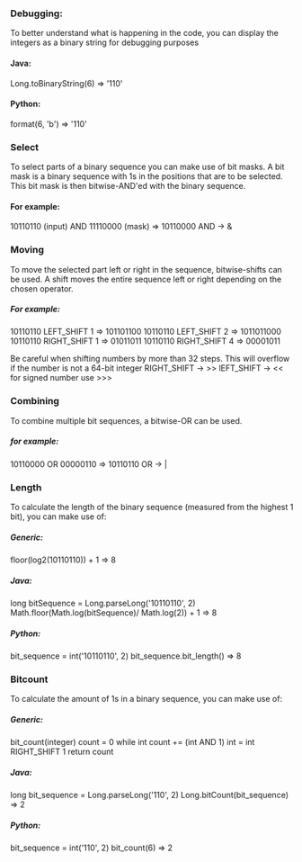 ### Debugging:
To better understand what is happening in the code, you can display the integers as a binary string for debugging purposes

#### Java:
Long.toBinaryString(6) => '110'

#### Python:
format(6, 'b') => '110'


### Select
To select parts of a binary sequence you can make use of bit masks. A bit mask is a binary sequence with 1s in the positions that are to be selected. This bit mask is then bitwise-AND'ed with the binary sequence.

#### For example:

10110110 (input) AND 11110000 (mask) => 10110000
AND -> &

### Moving
To move the selected part left or right in the sequence, bitwise-shifts can be used. A shift moves the entire sequence left or right depending on the chosen operator.

##### For example:

10110110 LEFT_SHIFT 1                 => 101101100
10110110 LEFT_SHIFT 2                 => 1011011000
10110110 RIGHT_SHIFT 1                => 01011011
10110110 RIGHT_SHIFT 4                => 00001011

Be careful when shifting numbers by more than 32 steps. This will overflow if the number is not a 64-bit integer 
RIGHT_SHIFT ->  >>
lEFT_SHIFT  ->  <<
for signed number use >>>

### Combining
To combine multiple bit sequences, a bitwise-OR can be used.

##### for example:

10110000 OR 00000110                     => 10110110
OR -> |

### Length
To calculate the length of the binary sequence (measured from the highest 1 bit), you can make use of:

##### Generic:

floor(log2(10110110)) + 1                   => 8

##### Java:

long bitSequence = Long.parseLong('10110110', 2)
Math.floor(Math.log(bitSequence)/ Math.log(2)) + 1      => 8


##### Python:

bit_sequence = int('10110110', 2)
bit_sequence.bit_length()                   => 8

### Bitcount
To calculate the amount of 1s in a binary sequence, you can make use of:

##### Generic:

bit_count(integer)
count = 0
while int
count += (int AND 1)
int = int RIGHT_SHIFT 1
return count

##### Java:

long bit_sequence = Long.parseLong('110', 2)
Long.bitCount(bit_sequence) => 2

##### Python:

bit_sequence = int('110', 2)
bit_count(6) => 2





